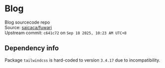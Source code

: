 # Blog

Blog sourcecode repo  
Source: [saicaca/fuwari](https://github.com/saicaca/fuwari)  
Upstream commit: `c641c72` on `Sep 18 2025, 10:23 AM UTC+8`

## Dependency info

Package `tailwindcss` is hard-coded to version `3.4.17` due to incompatibility.
